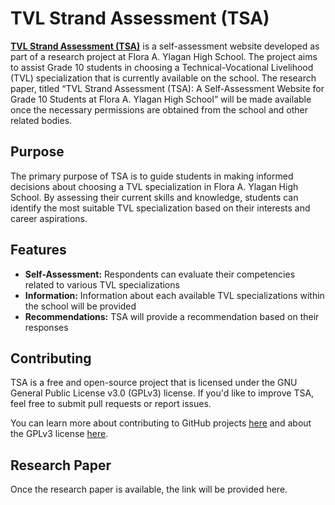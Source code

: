 # TVL Strand Assessment (TSA)

[**TVL Strand Assessment (TSA)**](https://acarlos17.github.io/fayhs-tsa) is a self-assessment website developed as part of a research project at Flora A. Ylagan High School. The project aims to assist Grade 10 students in choosing a Technical-Vocational Livelihood (TVL) specialization that is currently available on the school. The research paper, titled “TVL Strand Assessment (TSA): A Self-Assessment Website for Grade 10 Students at Flora A. Ylagan High School” will be made available once the necessary permissions are obtained from the school and other related bodies.

## Purpose

The primary purpose of TSA is to guide students in making informed decisions about choosing a TVL specialization in Flora A. Ylagan High School. By assessing their current skills and knowledge, students can identify the most suitable TVL specialization based on their interests and career aspirations.

## Features

- **Self-Assessment:** Respondents can evaluate their competencies related to various TVL specializations
- **Information:** Information about each available TVL specializations within the school will be provided
- **Recommendations:** TSA will provide a recommendation based on their responses

## Contributing

TSA is a free and open-source project that is licensed under the GNU General Public License v3.0 (GPLv3) license. If you'd like to improve TSA, feel free to submit pull requests or report issues. 

You can learn more about contributing to GitHub projects [here](https://docs.github.com/en/get-started/exploring-projects-on-github/contributing-to-a-project) and about the GPLv3 license [here](LICENSE).

## Research Paper

Once the research paper is available, the link will be provided here.
